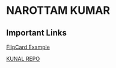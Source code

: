 # NAROTTAM KUMAR

## Important Links

[FlipCard Example](https://reactjsexample.com/flipping-cards-for-your-react-projects/)

[KUNAL REPO](https://kunal15abc.github.io)
